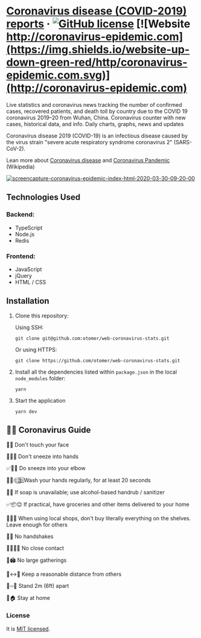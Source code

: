 # [Coronavirus disease (COVID-2019) reports](http://coronavirus-epidemic.com/) &middot; [![GitHub license](https://img.shields.io/badge/license-MIT-blue.svg)](https://github.com/otomer/web-coronavirus-stats/blob/master/LICENSE) [![Website http://coronavirus-epidemic.com](https://img.shields.io/website-up-down-green-red/http/coronavirus-epidemic.com.svg)](http://coronavirus-epidemic.com)

Live statistics and coronavirus news tracking the number of confirmed cases, recovered patients, and death toll by country due to the COVID 19 coronavirus 2019–20 from Wuhan, China. Coronavirus counter with new cases, historical data, and info. Daily charts, graphs, news and updates

Coronavirus disease 2019 (COVID-19) is an infectious disease caused by the virus strain "severe acute respiratory syndrome coronavirus 2" (SARS-CoV-2).

Lean more about
[Coronavirus disease](https://en.wikipedia.org/wiki/Coronavirus_disease_2019) and
[Coronavirus Pandemic](https://en.wikipedia.org/wiki/2019%E2%80%9320_coronavirus_pandemic) (Wikipedia)

<a href="https://ibb.co/x8D4NkP"><img src="https://i.ibb.co/S7PLzjW/screencapture-coronavirus-epidemic-index-html-2020-03-30-09-20-00.png" alt="screencapture-coronavirus-epidemic-index-html-2020-03-30-09-20-00" border="0"></a>


## Technologies Used

### Backend:

- TypeScript
- Node.js
- Redis

### Frontend:

- JavaScript
- jQuery
- HTML / CSS

## Installation

1. Clone this repository:

   Using SSH:

   ```
   git clone git@github.com:otomer/web-coronavirus-stats.git
   ```

   Or using HTTPS:

   ```
   git clone https://github.com/otomer/web-coronavirus-stats.git
   ```

2) Install all the dependencies listed within `package.json` in the local `node_modules` folder:

   ```
   yarn
   ```

3) Start the application

   ```
   yarn dev
   ```

## 🦠😷 Coronavirus Guide

🚫🤦 Don't touch your face

🚫🤧🤲 Don't sneeze into hands

✅🤧💪 Do sneeze into your elbow

🧼👏⏲2⃣0⃣  Wash your hands regularly, for at least 20 seconds

🧴🤲 If soap is unavailable; use alcohol-based handrub / sanitizer

✅📦😌 If practical, have groceries and other items delivered to your home

🚫🛒😡 When using local shops, don't buy literally everything on the shelves. Leave enough for others 

🚫🤝 No handshakes

🚫🧑‍🤝‍🧑 No close contact

🚫🏟 No large gatherings

🧍↔🧍 Keep a reasonable distance from others

🧍▫▫🧍 Stand 2m (6ft) apart

🧍🏠 Stay at home

### License

It is [MIT licensed](./LICENSE).

